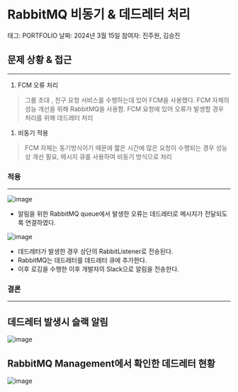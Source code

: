 # RabbitMQ 비동기 & 데드레터 처리

태그: PORTFOLIO
날짜: 2024년 3월 15일
참여자: 진주원, 김승진

## 문제 상황 & 접근

---

1. FCM 오류 처리

> 그룹 초대 , 친구 요청 서비스를 수행하는데 있어 FCM을 사용했다. FCM 자체의 성능 개선을 위해 RabbitMQ을 사용함. FCM 요청에 있어 오류가 발생할 경우 처리를 위해 데드레터 처리
>
1. 비동기 적용

> FCM 자체는 동기방식이기 때문에 짧은 시간에 많은 요청이 수행되는 경우 성능상  개선 필요, 메시지 큐를 사용하여 비동기 방식으로 처리
>

### 적용

---

![image](https://github.com/HongDam-org/TWTW/assets/84346055/0652aba3-f931-4fab-be8b-72eba57c76de)

- 알림을 위한 RabbitMQ queue에서 발생한 오류는 데드레터로 메시지가 전달되도록 연결하였다.

![image](https://github.com/HongDam-org/TWTW/assets/84346055/5940ff1d-a834-4a6a-aef4-9d7e28f4b027)

- 데드레터가 발생한 경우 상단의 RabbitListener로 전송된다.
- RabbitMQ는 데드레터를 데드레터 큐에 추가한다.
- 이후 로깅을 수행한 이후 개발자의 Slack으로 알림을 전송한다.

### 결론

---

## 데드레터 발생시 슬랙 알림

![image](https://github.com/HongDam-org/TWTW/assets/84346055/8fe48b9c-c74f-4bdf-8203-eef0e9315fc0)

## RabbitMQ Management에서 확인한 데드레터 현황

![image](https://github.com/HongDam-org/TWTW/assets/84346055/e748c37c-2b2a-475a-9727-4c98005471dc)
